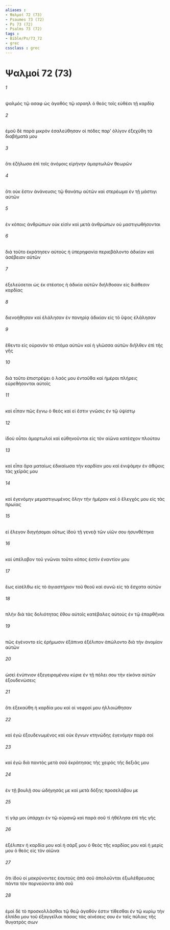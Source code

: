 ```yaml
---
aliases : 
- Ψαλμοί 72 (73)
- Psaumes 73 (72)
- Ps 73 (72)
- Psalms 73 (72)
tags : 
- Bible/Ps/73_72
- grec
cssclass : grec
---
```


# Ψαλμοί 72 (73)

###### 1
ψαλμὸς τῷ ασαφ ὡς ἀγαθὸς τῷ ισραηλ ὁ θεός τοῖς εὐθέσι τῇ καρδίᾳ
###### 2
ἐμοῦ δὲ παρὰ μικρὸν ἐσαλεύθησαν οἱ πόδες παρ' ὀλίγον ἐξεχύθη τὰ διαβήματά μου
###### 3
ὅτι ἐζήλωσα ἐπὶ τοῖς ἀνόμοις εἰρήνην ἁμαρτωλῶν θεωρῶν
###### 4
ὅτι οὐκ ἔστιν ἀνάνευσις τῷ θανάτῳ αὐτῶν καὶ στερέωμα ἐν τῇ μάστιγι αὐτῶν
###### 5
ἐν κόποις ἀνθρώπων οὐκ εἰσὶν καὶ μετὰ ἀνθρώπων οὐ μαστιγωθήσονται
###### 6
διὰ τοῦτο ἐκράτησεν αὐτοὺς ἡ ὑπερηφανία περιεβάλοντο ἀδικίαν καὶ ἀσέβειαν αὐτῶν
###### 7
ἐξελεύσεται ὡς ἐκ στέατος ἡ ἀδικία αὐτῶν διήλθοσαν εἰς διάθεσιν καρδίας
###### 8
διενοήθησαν καὶ ἐλάλησαν ἐν πονηρίᾳ ἀδικίαν εἰς τὸ ὕψος ἐλάλησαν
###### 9
ἔθεντο εἰς οὐρανὸν τὸ στόμα αὐτῶν καὶ ἡ γλῶσσα αὐτῶν διῆλθεν ἐπὶ τῆς γῆς
###### 10
διὰ τοῦτο ἐπιστρέψει ὁ λαός μου ἐνταῦθα καὶ ἡμέραι πλήρεις εὑρεθήσονται αὐτοῖς
###### 11
καὶ εἶπαν πῶς ἔγνω ὁ θεός καὶ εἰ ἔστιν γνῶσις ἐν τῷ ὑψίστῳ
###### 12
ἰδοὺ οὗτοι ἁμαρτωλοὶ καὶ εὐθηνοῦνται εἰς τὸν αἰῶνα κατέσχον πλούτου
###### 13
καὶ εἶπα ἄρα ματαίως ἐδικαίωσα τὴν καρδίαν μου καὶ ἐνιψάμην ἐν ἀθῴοις τὰς χεῖράς μου
###### 14
καὶ ἐγενόμην μεμαστιγωμένος ὅλην τὴν ἡμέραν καὶ ὁ ἔλεγχός μου εἰς τὰς πρωίας
###### 15
εἰ ἔλεγον διηγήσομαι οὕτως ἰδοὺ τῇ γενεᾷ τῶν υἱῶν σου ἠσυνθέτηκα
###### 16
καὶ ὑπέλαβον τοῦ γνῶναι τοῦτο κόπος ἐστὶν ἐναντίον μου
###### 17
ἕως εἰσέλθω εἰς τὸ ἁγιαστήριον τοῦ θεοῦ καὶ συνῶ εἰς τὰ ἔσχατα αὐτῶν
###### 18
πλὴν διὰ τὰς δολιότητας ἔθου αὐτοῖς κατέβαλες αὐτοὺς ἐν τῷ ἐπαρθῆναι
###### 19
πῶς ἐγένοντο εἰς ἐρήμωσιν ἐξάπινα ἐξέλιπον ἀπώλοντο διὰ τὴν ἀνομίαν αὐτῶν
###### 20
ὡσεὶ ἐνύπνιον ἐξεγειρομένου κύριε ἐν τῇ πόλει σου τὴν εἰκόνα αὐτῶν ἐξουδενώσεις
###### 21
ὅτι ἐξεκαύθη ἡ καρδία μου καὶ οἱ νεφροί μου ἠλλοιώθησαν
###### 22
καὶ ἐγὼ ἐξουδενωμένος καὶ οὐκ ἔγνων κτηνώδης ἐγενόμην παρὰ σοί
###### 23
καὶ ἐγὼ διὰ παντὸς μετὰ σοῦ ἐκράτησας τῆς χειρὸς τῆς δεξιᾶς μου
###### 24
ἐν τῇ βουλῇ σου ὡδήγησάς με καὶ μετὰ δόξης προσελάβου με
###### 25
τί γάρ μοι ὑπάρχει ἐν τῷ οὐρανῷ καὶ παρὰ σοῦ τί ἠθέλησα ἐπὶ τῆς γῆς
###### 26
ἐξέλιπεν ἡ καρδία μου καὶ ἡ σάρξ μου ὁ θεὸς τῆς καρδίας μου καὶ ἡ μερίς μου ὁ θεὸς εἰς τὸν αἰῶνα
###### 27
ὅτι ἰδοὺ οἱ μακρύνοντες ἑαυτοὺς ἀπὸ σοῦ ἀπολοῦνται ἐξωλέθρευσας πάντα τὸν πορνεύοντα ἀπὸ σοῦ
###### 28
ἐμοὶ δὲ τὸ προσκολλᾶσθαι τῷ θεῷ ἀγαθόν ἐστιν τίθεσθαι ἐν τῷ κυρίῳ τὴν ἐλπίδα μου τοῦ ἐξαγγεῖλαι πάσας τὰς αἰνέσεις σου ἐν ταῖς πύλαις τῆς θυγατρὸς σιων
